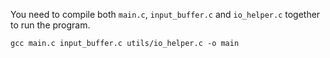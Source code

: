 You need to compile both `main.c`, `input_buffer.c` and `io_helper.c` together to run the program.

`gcc main.c input_buffer.c utils/io_helper.c -o main`